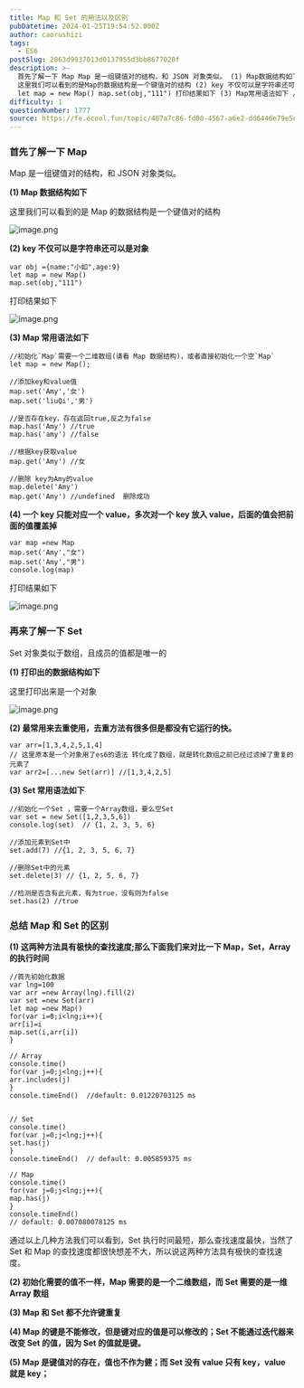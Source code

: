 ```yaml
---
title: Map 和 Set 的用法以及区别
pubDatetime: 2024-01-25T19:54:52.000Z
author: caorushizi
tags:
  - ES6
postSlug: 2863d9937013d0137955d3bb8677020f
description: >-
  首先了解一下 Map Map 是一组键值对的结构，和 JSON 对象类似。 (1) Map数据结构如下
  这里我们可以看到的是Map的数据结构是一个键值对的结构 (2) key 不仅可以是字符串还可以是对象 var obj ={name:"小如",age:9}
  let map = new Map() map.set(obj,"111") 打印结果如下 (3) Map常用语法如下 //初始化`Map`
difficulty: 1
questionNumber: 1777
source: https://fe.ecool.fun/topic/487a7c86-fd00-4567-a6e2-dd6446e79e5e
---
```


### 首先了解一下 Map

Map 是一组键值对的结构，和 JSON 对象类似。

**(1) Map 数据结构如下**

这里我们可以看到的是 Map 的数据结构是一个键值对的结构

![image.png](https://static.ecool.fun//article/c88014da-ef2f-4626-89cc-d3b7729546e6.jpeg)

**(2) key 不仅可以是字符串还可以是对象**

```
var obj ={name:"小如",age:9}
let map = new Map()
map.set(obj,"111")
```

打印结果如下

![image.png](https://static.ecool.fun//article/f85eb9e7-c056-4b49-82e4-20f8e8a3e8e7.jpeg)

**(3) Map 常用语法如下**

```
//初始化`Map`需要一个二维数组(请看 Map 数据结构)，或者直接初始化一个空`Map`
let map = new Map();

//添加key和value值
map.set('Amy','女')
map.set('liuQi','男')

//是否存在key，存在返回true,反之为false
map.has('Amy') //true
map.has('amy') //false

//根据key获取value
map.get('Amy') //女

//删除 key为Amy的value
map.delete('Amy')
map.get('Amy') //undefined  删除成功
```

**(4) 一个 key 只能对应一个 value，多次对一个 key 放入 value，后面的值会把前面的值覆盖掉**

```
var map =new Map
map.set('Amy',"女")
map.set('Amy',"男")
console.log(map)
```

打印结果如下

![image.png](https://static.ecool.fun//article/fff162fa-10e5-4de8-aa5f-49e04702374a.jpeg)

### 再来了解一下 Set

Set 对象类似于数组，且成员的值都是唯一的

**(1) 打印出的数据结构如下**

这里打印出来是一个对象

![image.png](https://static.ecool.fun//article/74e2e811-d1d8-488b-94ba-fefd47ee649c.jpeg)

**(2) 最常用来去重使用，去重方法有很多但是都没有它运行的快。**

```
var arr=[1,3,4,2,5,1,4]
// 这里原本是一个对象用了es6的语法 转化成了数组，就是转化数组之前已经过滤掉了重复的元素了
var arr2=[...new Set(arr)] //[1,3,4,2,5]
```

**(3) Set 常用语法如下**

```
//初始化一个Set ，需要一个Array数组，要么空Set
var set = new Set([1,2,3,5,6])
console.log(set)  // {1, 2, 3, 5, 6}

//添加元素到Set中
set.add(7) //{1, 2, 3, 5, 6, 7}

//删除Set中的元素
set.delete(3) // {1, 2, 5, 6, 7}

//检测是否含有此元素，有为true，没有则为false
set.has(2) //true
```

### 总结 Map 和 Set 的区别

**(1) 这两种方法具有极快的查找速度;那么下面我们来对比一下 Map，Set，Array 的执行时间**

```
//首先初始化数据
var lng=100
var arr =new Array(lng).fill(2)
var set =new Set(arr)
let map =new Map()
for(var i=0;i<lng;i++){
arr[i]=i
map.set(i,arr[i])
}

// Array
console.time()
for(var j=0;j<lng;j++){
arr.includes(j)
}
console.timeEnd()  //default: 0.01220703125 ms


// Set
console.time()
for(var j=0;j<lng;j++){
set.has(j)
}
console.timeEnd()  // default: 0.005859375 ms

// Map
console.time()
for(var j=0;j<lng;j++){
map.has(j)
}
console.timeEnd()
// default: 0.007080078125 ms
```

通过以上几种方法我们可以看到，Set 执行时间最短，那么查找速度最快，当然了 Set 和 Map 的查找速度都很快想差不大，所以说这两种方法具有极快的查找速度。

**(2) 初始化需要的值不一样，Map 需要的是一个二维数组，而 Set 需要的是一维 Array 数组**

**(3) Map 和 Set 都不允许键重复**

**(4) Map 的键是不能修改，但是键对应的值是可以修改的；Set 不能通过迭代器来改变 Set 的值，因为 Set 的值就是键。**

**(5) Map 是键值对的存在，值也不作为健；而 Set 没有 value 只有 key，value 就是 key；**
